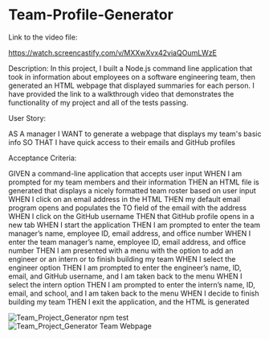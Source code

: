 # Team-Profile-Generator

Link to the video file:

https://watch.screencastify.com/v/MXXwXvx42viaQOumLWzE

Description: In this project, I built a Node.js command line application that took in information about employees on a software engineering team, then generated an HTML webpage that displayed summaries for each person. I have provided the link to a walkthrough video that demonstrates the functionality of my project and all of the tests passing. 


User Story:

AS A manager
I WANT to generate a webpage that displays my team's basic info
SO THAT I have quick access to their emails and GitHub profiles

Acceptance Criteria:

GIVEN a command-line application that accepts user input
WHEN I am prompted for my team members and their information
THEN an HTML file is generated that displays a nicely formatted team roster based on user input
WHEN I click on an email address in the HTML
THEN my default email program opens and populates the TO field of the email with the address
WHEN I click on the GitHub username
THEN that GitHub profile opens in a new tab
WHEN I start the application
THEN I am prompted to enter the team manager’s name, employee ID, email address, and office number
WHEN I enter the team manager’s name, employee ID, email address, and office number
THEN I am presented with a menu with the option to add an engineer or an intern or to finish building my team
WHEN I select the engineer option
THEN I am prompted to enter the engineer’s name, ID, email, and GitHub username, and I am taken back to the menu
WHEN I select the intern option
THEN I am prompted to enter the intern’s name, ID, email, and school, and I am taken back to the menu
WHEN I decide to finish building my team
THEN I exit the application, and the HTML is generated

![Team_Project_Generator npm test](https://user-images.githubusercontent.com/87610840/135786650-4849ca3b-9ef3-4709-9d23-8a631bfc37f9.JPG)
![Team_Project_Generator Team Webpage](https://user-images.githubusercontent.com/87610840/135786652-a5a245b5-770f-42dd-8ebc-ade19c2d4e6f.JPG)

